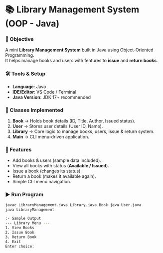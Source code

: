 # 📚 Library Management System (OOP - Java)

### 🎯 Objective
A mini **Library Management System** built in Java using Object-Oriented Programming.  
It helps manage books and users with features to **issue** and **return books**.

### 🛠 Tools & Setup
- **Language**: Java  
- **IDE/Editor**: VS Code / Terminal  
- **Java Version**: JDK 17+ recommended  

### 📂 Classes Implemented
1. **Book** → Holds book details (ID, Title, Author, Issued status).  
2. **User** → Stores user details (User ID, Name).  
3. **Library** → Core logic to manage books, users, issue & return system.  
4. **Main** → CLI menu-driven application.  

### 🚀 Features
- Add books & users (sample data included).  
- View all books with status (**Available / Issued**).  
- Issue a book (changes its status).  
- Return a book (makes it available again).  
- Simple CLI menu navigation.  

### ▶️ Run Program
```bash
javac LibraryManagement.java Library.java Book.java User.java
java LibraryManagement

:- Sample Output
--- Library Menu ---
1. View Books
2. Issue Book
3. Return Book
4. Exit
Enter choice:
